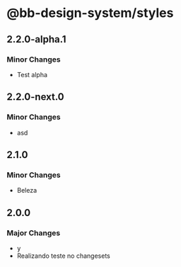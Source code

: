 # @bb-design-system/styles

## 2.2.0-alpha.1

### Minor Changes

- Test alpha

## 2.2.0-next.0

### Minor Changes

- asd

## 2.1.0

### Minor Changes

- Beleza

## 2.0.0

### Major Changes

- y
- Realizando teste no changesets
